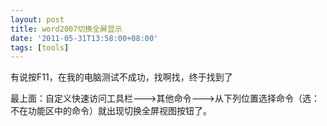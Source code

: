 ```yaml
---
layout: post
title: word2007切换全屏显示
date: '2011-05-31T13:58:00+08:00'
tags: [tools]
---
```


有说按F11，在我的电脑测试不成功，找啊找，终于找到了

最上面：自定义快速访问工具栏——->其他命令——–>从下列位置选择命令（选：不在功能区中的命令）就出现切换全屏视图按钮了。
